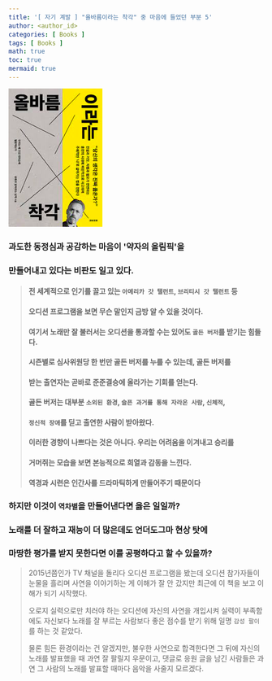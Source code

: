 ```yaml
---
title: '[ 자기 계발 ] "올바름이라는 착각" 중 마음에 들었던 부분 5'
author: <author_id>
categories: [ Books ]
tags: [ Books ]
math: true
toc: true
mermaid: true
---
```


![1](/images/backgrounds/books/manReadsYouTube.png)


### 과도한 동정심과 공감하는 마음이 '약자의 올림픽'을
### 만들어내고 있다는 비판도 일고 있다.

> #### 전 세계적으로 인기를 끌고 있는 `아메리카 갓 탤런트`, `브리티시 갓 탤런트` 등
> #### 오디션 프로그램을 보면 무슨 말인지 금방 알 수 있을 것이다.
> #### 여기서 노래만 잘 불러서는 오디션을 통과할 수는 있어도 `골든 버저`를 받기는 힘들다.
>
> #### 시즌별로 심사위원당 한 번만 골든 버저를 누를 수 있는데, 골든 버저를
> #### 받는 출연자는 곧바로 준준결승에 올라가는 기회를 얻는다.
> #### 골든 버저는 대부분 `소외된 환경`, `슬픈 과거를 통해 자라온 사람`, `신체적`,
> #### `정신적 장애`를 딛고 출연한 사람이 받아왔다.
>
> #### 이러한 경향이 나쁘다는 것은 아니다. 우리는 어려움을 이겨내고 승리를
> #### 거머쥐는 모습을 보면 본능적으로 희열과 감동을 느낀다.
> #### 역경과 시련은 인간사를 드라마틱하게 만들어주기 때문이다

### 하지만 이것이 `역차별`을 만들어낸다면 옳은 일일까?
### 노래를 더 잘하고 재능이 더 많은데도 언더도그마 현상 탓에
### 마땅한 평가를 받지 못한다면 이를 공평하다고 할 수 있을까?


> 2015년쯤인가 TV 채널을 돌리다 오디션 프로그램을 봤는데 오디션 참가자들이
> 눈물을 흘리며 사연을 이야기하는 게 이해가 잘 안 갔지만 최근에
> 이 책을 보고 이해가 되기 시작했다.
>
> 오로지 실력으로만 치러야 하는 오디션에 자신의 사연을 개입시켜
> 실력이 부족함에도 자신보다 노래를 잘 부르는 사람보다 좋은 점수를 받기 위해
> 일명 `감성 팔이`를 하는 것 같았다.
>
> 물론 힘든 환경이라는 건 알겠지만, 불우한 사연으로 합격한다면
> 그 뒤에 자신의 노래를 발표했을 때 과연 잘 팔릴지 우문이고,
> 댓글로 응원 글을 남긴 사람들은 과연 그 사람의 노래를 발표할 때마다
> 음악을 사줄지 모르겠다.
>